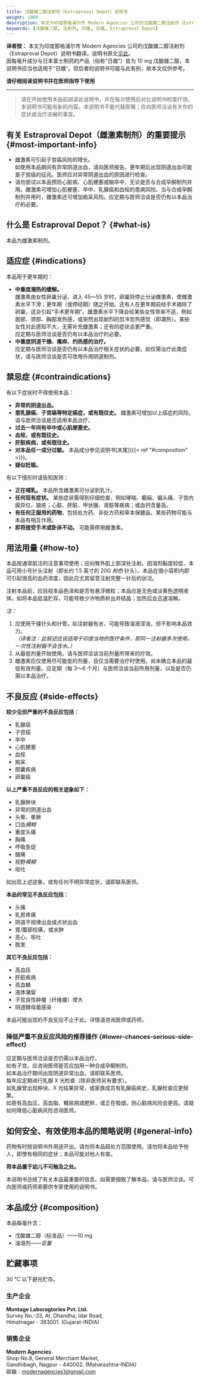 ```yaml
---
title: 戊酸雌二醇注射剂（Estraproval Depot）说明书
weight: 1000
description: 本文为印度那格浦尔市 Modern Agencies 公司的戊酸雌二醇注射剂（Estraproval Depot，10 mg）说明书翻译。
keywords: [戊酸雌二醇, 注射剂, 印雌, 日雌, Estraproval Depot]
---
```


<section class="box">

**译者按：** 本文为印度那格浦尔市 Modern Agencies 公司的戊酸雌二醇注射剂（Estraproval Depot）说明书翻译。说明书原文[见此](estraproval-depot.jpeg)。\
因每毫升成分与日本富士制药的产品（俗称“日雌”）皆为 10 mg 戊酸雌二醇，本说明书应当也适用于“日雌”。但后者的说明书可能与此有别，故本文仅供参考。

**请仔细阅读说明书并在医师指导下使用**

</section>

--------

> 请在开始使用本品前阅读此说明书，并在每次使用后对比说明书检查疗效。本说明书可能有新的内容。本说明书不能代替医嘱；应向医师洽谈有关你的症状或治疗进展的事宜。

## 有关 Estraproval Depot（雌激素制剂）的重要提示 {#most-important-info}

- 雌激素可引起子宫癌风险的增长。\
  如使用本品期间有异常阴道出血，请向医师报告。更年期后出现阴道出血可能是子宫癌的征兆。医师应对异常阴道出血的原因进行检查。
- 请勿尝试以本品预防心脏病、心肌梗塞或脑卒中，无论是否与合成孕酮制剂并用。雌激素可增加心肌梗塞、卒中、乳腺癌和血栓的患病风险。当与合成孕酮制剂并用时，雌激素还可增加痴呆风险。应定期与医师洽谈是否仍有以本品治疗的必要。

## 什么是 Estraproval Depot？ {#what-is}

本品为雌激素制剂。

## 适应症 {#indications}

本品用于更年期的：

- **中重度潮热的缓解。**\
  雌激素由女性卵巢分泌，进入 45～55 岁时，卵巢将停止分泌雌激素，使雌激素水平下滑；更年期（或停经期）随之开始。还有人在更年期前经手术摘除了卵巢，这会引起“手术更年期”。雌激素水平下降会给某些女性带来不适，例如面部、颈部、胸部发热感，或突然出现剧烈的忽冷忽热感觉（即潮热）。某些女性对此感知不大，无需补充雌激素；还有的症状会更严重。\
  应定期与医师洽谈是否仍有以本品治疗的必要。
- **中重度阴道干燥、瘙痒、灼热感的治疗。**\
  应定期与医师洽谈是否仍有以本品治疗相关症状的必要。如仅需治疗此类症状，请与医师洽谈是否可改用外用阴道制剂。

## 禁忌症 {#contraindications}

有以下症状时不得使用本品：

- **异常的阴道出血。**
- **患乳腺癌、子宫癌等特定癌症，或有既往史。** 雌激素可增加以上癌症的风险。请与医师洽谈是否适用本品治疗。
- **过去一年间有卒中或心肌梗塞史。**
- **血栓，或有既往史。**
- **肝脏疾病，或有既往史。**
- **对本品任一成分过敏。** 本品成分参见说明书[末尾]({{< ref "#composition" >}})。
- **疑似妊娠。**

有以下情形时请告知医师：

- **正在哺乳。** 本品所含雌激素可分泌到乳汁。
- **任何现有症状。** 某些症状需得到仔细检查，例如哮喘、癫痫、偏头痛、子宫内膜异位、狼疮；心脏、肝脏、甲状腺、肾脏等疾病；或血钙含量高。
- **有任何正服用的药物**，包括处方药、非处方药和草本保健品。某些药物可能与本品有相互作用。
- **即将接受手术或卧床不动。** 可能需停用雌激素。

## 用法用量 {#how-to}

本品按通常肌注的注意事项使用；应向臀外肌上部深处注射。因溶剂黏度较低，本品可用小号针头注射（即长约 1.5 英寸的 20G *粉色* 针头）。本品在很小容积内即可引起很高的血药浓度，因此应尤其留意注射完整一针后的状况。

注射本品前，应目视本品色泽和是否有悬浮微粒；本品应是无色或淡黄色透明液体。如将本品低温贮存，可能导致少许物质析出并结晶；加热后会迅速溶解。

*注：*

1. 应使用干燥针头和针管。如注射器有水，可能导致溶液浑浊，但不影响本品效力。\
  *（译者注：此叙述应该适用于印度当地的医疗条件，即同一注射器多次使用。一次性注射器不会含水。）*
1. 从最低剂量开始使用。请与医师洽谈当前剂量所带来的疗效。
1. 雌激素应仅使用尽可能低的剂量，且仅当需要治疗时使用。尚未确立本品的最低有效剂量。应定期（每 3～6 个月）与医师洽谈当前所用剂量，以及是否仍需以本品治疗。

## 不良反应 {#side-effects}

**较少见但严重的不良反应包括：**

- 乳腺癌
- 子宫癌
- 卒中
- 心肌梗塞
- 血栓
- 痴呆
- 胆囊疾病
- 卵巢癌

**以上严重不良反应的相关迹象如下：**

- 乳腺肿块
- 异常的阴道出血
- 头晕、晕厥
- 口齿*模糊*
- 重度头痛
- 胸痛
- 呼吸急促
- 腿痛
- 视野*模糊*
- 呕吐

如出现上述迹象，或有任何不明异常症状，请即联系医师。

**本品的常见不良反应包括：**

- 头痛
- 乳房疼痛
- 阴道不规律出血或点状出血
- 胃/腹部绞痛，或水肿
- 恶心、呕吐
- 脱发

**其它不良反应包括：**

- 高血压
- 肝脏疾病
- 高血糖
- 液体潴留
- 子宫良性肿瘤（纤维瘤）增大
- 阴道酵母菌感染

本品可能出现的不良反应不止于此。详情请咨询医师或药师。

### 降低严重不良反应风险的推荐操作 {#lower-chances-serious-side-effect}

应定期与医师洽谈是否仍需以本品治疗。\
如有子宫，应咨询医师是否应加用一种合成孕酮制剂。\
如本品治疗期间出现阴道异常出血，请即联系医师。\
每年应定期进行乳腺 X 光检查（除非医师另有要求）。\
如乳腺曾出现肿块、X 光结果异常，或家族成员有乳腺癌病史，乳腺检查应更频繁。\
如患有高血压、高血脂、糖尿病或肥胖，或正在吸烟，则心脏病风险会更高。请就如何降低心脏病风险咨询医师。

## 如何安全、有效使用本品的简略说明 {#general-info}

药物有时按说明书外用途开出。请勿将本品超处方范围使用。请勿将本品给予他人，即使有相同的症状；本品可能对他人有害。

**将本品置于幼儿不可触及之处。**

本说明书总结了有关本品最重要的信息。如需更细致了解本品，请与医师洽谈。可向医师或药师索要供专家使用的说明书。

## 本品成分 {#composition}

本品每毫升含：

- 戊酸雌二醇（标准品）——10 mg
- 油溶剂——*足量*

## 贮藏事项

30 &deg;C 以下避光贮存。

### 生产企业

**Montage Laboragtories Pvt. Ltd.**\
Survey No.-33, At. Dhandha, Idar Road,\
Himatnagar - 383001. (Gujarat-INDIA)

### 销售企业

**Modern Agencies**\
Shop No.8, General Merchant Market,\
Gandhibagh, Nagpur - 440002. (Maharashtra-INDIA)\
邮箱：modernagencies1@gmail.com
